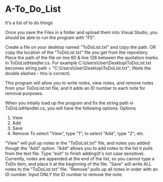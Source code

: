 # A-To_Do_List
It's a list of to do things

Once you save the Files in a folder and upload them into Visual Studio, you should be able to run the program with "F5".

Create a file on your desktop named "ToDoList.txt" and copy the path.
OR copy the location of the "ToDoList.txt" file you get from the repository. 
Place the path of the file on line 60 & line 126 between the quotation marks in ToDoListHandler.cs.
For example
C:\Users\User\Desktop\ToDoList.txt
becomes
string path = "C:\\Users\\User\\Desktop\\ToDoList.txt";
(Note the double slashes - this is correct).

This program will allow you to write notes, view notes, and remove notes from your ToDoList.txt file, and it adds an ID number to each note for removal purposes.

When you intially load up the program and fix the string path in ToDoListHandler.cs, you will have the following options:
 Options
 1) View
 2) Add
 3) Save
 4) Remove
 To select "View", type "1"; to select "Add", type "2"; etc.
 
 "View" will pull up notes in the "ToDoList.txt" file, and notes you added though the "Add" option.
 "Add" allows you to add notes to the list it pulls from the text file. Type "exit" to finish adding(it's not case sensitive).
 Currently, notes are appended at the end of the list, so you cannot type a ToDo item, and place it at the beginning of the file.
 "Save" will write ALL notes to the "ToDoList.txt" file.
 "Remove" pulls up all notes in order with an ID number. Input ONLY the ID number to remove the note.
 
